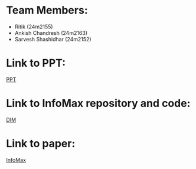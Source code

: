 # Team Members:
* Ritik (24m2155)
* Ankish Chandresh (24m2163)
* Sarvesh Shashidhar (24m2152)

# Link to PPT:
[PPT](https://docs.google.com/presentation/d/1i76XOqfET12ESHSeBRUYs8PvtjG_VNKU/edit?usp=sharing&ouid=114934814575753620379&rtpof=true&sd=true)

# Link to InfoMax repository and code:
[DIM](https://github.com/jenkspt/deepinfomax/tree/master)

# Link to paper:
[InfoMax](https://arxiv.org/pdf/1808.06670)

